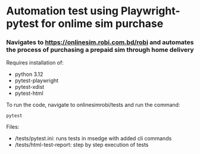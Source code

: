 # Automation test using Playwright-pytest for onlime sim purchase
### Navigates to https://onlinesim.robi.com.bd/robi and automates the process of purchasing a prepaid sim through home delivery

Requires installation of:
- python 3.12
- pytest-playwright
- pytest-xdist
- pytest-html

To run the code, navigate to onlinesimrobi/tests and run the command:
```
pytest
```
Files:
+ /tests/pytest.ini: runs tests in msedge with added cli commands
+ /tests/html-test-report: step by step execution of tests
